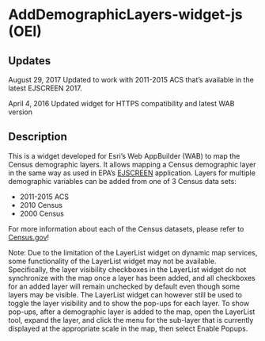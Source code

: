 ﻿# AddDemographicLayers-widget-js (OEI)

## Updates

August 29, 2017 Updated to work with 2011-2015 ACS that’s available in the latest EJSCREEN 2017.

April 4, 2016 Updated widget for HTTPS compatibility and latest WAB version

## Description
This is a widget developed for Esri’s Web AppBuilder (WAB) to map the Census demographic layers. It allows mapping a Census demographic layer in the same way as used in EPA’s [EJSCREEN](http://www2.epa.gov/ejscreen) application. 
Layers for multiple demographic variables can be added from one of 3 Census data sets: 
- 2011-2015 ACS
- 2010 Census
- 2000 Census

For more information about each of the Census datasets, please refer to [Census.gov](http://www.census.gov)!

Note: Due to the limitation of the LayerList widget on dynamic map services, some functionality of the LayerList widget may not be available. Specifically, the layer visibility checkboxes in the LayerList widget do not synchronize with the map once a layer has been added, and all checkboxes for an added layer will remain unchecked by default even though some layers may be visible.
The LayerList widget can however still be used to toggle the layer visibility and to show the pop-ups for each layer. To show pop-ups, after a demographic layer is added to the map, open the LayerList tool, expand the layer, and click the menu for the sub-layer that is currently displayed at the appropriate scale in the map, then select Enable Popups. 



